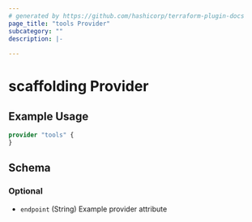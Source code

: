 ```yaml
---
# generated by https://github.com/hashicorp/terraform-plugin-docs
page_title: "tools Provider"
subcategory: ""
description: |-
  
---
```


# scaffolding Provider



## Example Usage

```terraform
provider "tools" {
}
```

<!-- schema generated by tfplugindocs -->
## Schema

### Optional

- `endpoint` (String) Example provider attribute

